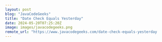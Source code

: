 ```yaml
---
layout: post
blog: "JavaCodeGeeks"
title: "Date Check Equals Yesterday"
date: 2024-05-20T07:25:20Z
image: images/javacodegeeks.png
remote_url: "https://www.javacodegeeks.com/date-check-equals-yesterday.html"
---
```

